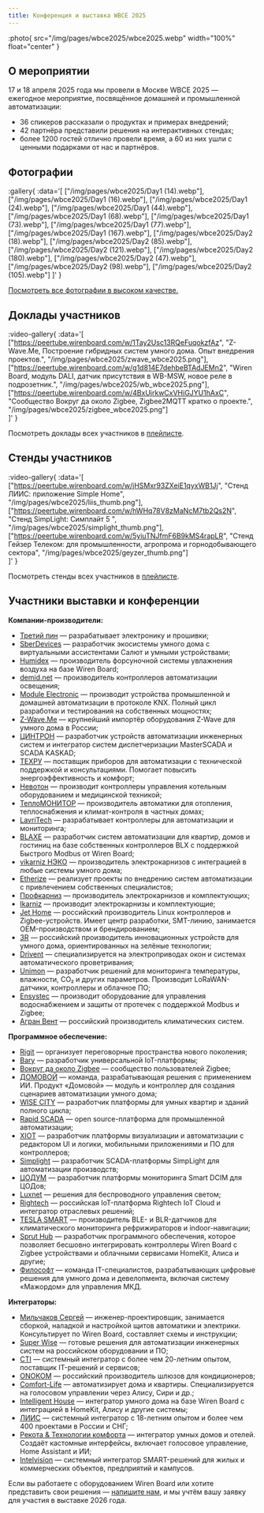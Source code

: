 ```yaml
---
title: Конференция и выставка WBCE 2025
---
```


:photo{
    src="/img/pages/wbce2025/wbce2025.webp"
    width="100%"
    float="center"
}

## О мероприятии

17 и 18 апреля 2025 года мы провели в Москве WBCE 2025 — ежегодное мероприятие, посвящённое домашней и промышленной автоматизации:

- 36 спикеров рассказали о продуктах и примерах внедрений;
- 42 партнёра представили решения на интерактивных стендах;
- более 1200 гостей отлично провели время, а 60 из них ушли с ценными подарками от нас и партнёров.

## Фотографии

:gallery{ :data='[
  ["/img/pages/wbce2025/Day1 (14).webp"],
  ["/img/pages/wbce2025/Day1 (16).webp"],
  ["/img/pages/wbce2025/Day1 (24).webp"],
  ["/img/pages/wbce2025/Day1 (44).webp"],
  ["/img/pages/wbce2025/Day1 (68).webp"],
  ["/img/pages/wbce2025/Day1 (73).webp"],
  ["/img/pages/wbce2025/Day1 (77).webp"],
  ["/img/pages/wbce2025/Day1 (167).webp"],
  ["/img/pages/wbce2025/Day2 (18).webp"],
  ["/img/pages/wbce2025/Day2 (85).webp"],
  ["/img/pages/wbce2025/Day2 (121).webp"],
  ["/img/pages/wbce2025/Day2 (180).webp"],
  ["/img/pages/wbce2025/Day2 (47).webp"],
  ["/img/pages/wbce2025/Day2 (98).webp"],
  ["/img/pages/wbce2025/Day2 (105).webp"]
]' }

[Посмотреть все фотографии в высоком качестве.](https://drive.google.com/drive/folders/1j84Z0qJt3SEgf0TCQkfZPH7UQGf7gplw?usp=sharing)

## Доклады участников

:video-gallery{
    :data='[
        ["https://peertube.wirenboard.com/w/1Tay2Usc13RQeFuqokzfAz", "Z-Wave.Me, Построение гибридных систем умного дома. Опыт внедрения проектов.", "/img/pages/wbce2025/zwave_wbce2025.png"],
        ["https://peertube.wirenboard.com/w/g1d814E7dehbeBTAdJEMn2", "Wiren Board, модуль DALI, датчик присутствия в WB-MSW, новое реле в подрозетник.", "/img/pages/wbce2025/wb_wbce2025.png"],
        ["https://peertube.wirenboard.com/w/4BxUjrkwCxVHiGJYU1hAxC", "Сообщество Вокруг да около Zigbee, Zigbee2MQTT кратко о проекте.", "/img/pages/wbce2025/zigbee_wbce2025.png"]       
    ]'
}

Посмотреть доклады всех участников в [плейлисте](https://peertube.wirenboard.com/w/p/ni8JrnwNqfDty1oTUWtnzD?playlistPosition=1).

## Стенды участников

:video-gallery{
    :data='[
        ["https://peertube.wirenboard.com/w/jHSMxr93ZXeiE1qyxWB1Jj", "Стенд ЛИИС: приложение Simple Home", "/img/pages/wbce2025/liis_thumb.png"],
        ["https://peertube.wirenboard.com/w/hWHq78V8zMaNcM7tb2Qs2N", "Стенд SimpLight: Симплайт 5 ", "/img/pages/wbce2025/simplight_thumb.png"],
        ["https://peertube.wirenboard.com/w/5yiuTNJfmF6B9kMS4rapLR", "Стенд Гейзер Телеком: для промышленности, агропрома и горнодобывающего сектора", "/img/pages/wbce2025/geyzer_thumb.png"]       
    ]'
}

Посмотреть стенды всех участников в [плейлисте](https://peertube.wirenboard.com/w/p/vTKZfYGascJLRin8c4gWFr?playlistPosition=1).

## Участники выставки и конференции

**Компании-производители:**

- [Третий пин](https://thirdpin.io/) — разрабатывает электронику и прошивки;
- [SberDevices](https://sberdevices.ru/) — разработчик экосистемы умного дома с виртуальными ассистентами Салют и умными устройствами;
- [Humidex](https://humidex.ru/) — производитель форсуночной системы увлажнения воздуха на базе Wiren Board;
- [demid.net](https://demid.net/) — производитель контроллеров автоматизации освещения;
- [Module Electronic](https://module-electronic.ru/) — производит устройства промышленной и домашней автоматизации в протоколе KNX. Полный цикл разработки и тестирования на собственных мощностях;
- [Z-Wave.Me](https://rus.z-wave.me/) — крупнейший импортёр оборудования Z-Wave для умного дома в России;
- [ЦИНТРОН](https://cyntron.ru/) — разработчик устройств автоматизации инженерных систем и интегратор систем диспетчеризации MasterSCADA и SCADA KASKAD;
- [ТЕХРУ](https://sinum-tech.ru/) — поставщик приборов для автоматизации с технической поддержкой и консультациями. Помогает повысить энергоэффективность и комфорт;
- [Невотон](https://nevoton.ru/) — производит контроллеры управления котельным оборудованием и медицинской техникой;
- [ТеплоМОНИТОР](http://teplostart.ru/) — производитель автоматики для отопления, теплоснабжения и климат-контроля в частных домах;
- [LavriTech](https://lavritech.com/) — разрабатывает контроллеры для автоматизации и мониторинга;
- [BLAXE](https://blaxe.ru/) — разработчик систем автоматизации для квартир, домов и гостиниц на базе собственных контроллеров BLX с поддержкой Быстрого Modbus от Wiren Board;
- [vikarniz НЭКО](https://vikarniz.ru/) — производитель электрокарнизов с интеграцией в любые системы умного дома;
- [Etherize](https://etherize.ru/) — реализует проекты по внедрению систем автоматизации с привлечением собственных специалистов;
- [Профкарниз](https://profkarniz.ru/) — производитель электрокарнизов и комплектующих;
- [Ikarniz](https://ikarniz.ru/) — производит электрокарнизы и комплектующие;
- [Jet Home](https://jethome.ru/?sl=ru) — российский производитель Linux контроллеров и Zigbee-устройств. Имеет центр разработки, SMT-линию, занимается OEM-производством и брендированием;
- [3R](https://3r.ru/) — российский производитель инновационных устройств для умного дома, ориентированных на зелёные технологии;
- [Drivent](https://t.me/Drivent) — специализируется на электроприводах окон и системах автоматического проветривания;
- [Unimon](http://unimon.ru/) — разработчик решений для мониторинга температуры, влажности, CO₂ и других параметров. Производит LoRaWAN-датчики, контроллеры и облачное ПО;
- [Ensystec](http://ensystec.ru/) — производит оборудование для управления водоснабжением и защиты от протечек с поддержкой Modbus и Zigbee;
- [Агран Вент](http://agranvent.ru/) — российский производитель климатических систем.

**Программное обеспечение:**

- [Rigit](https://rigit.ru/) — организует переговорные пространства нового поколения;
- [Bary](https://bary.io/) — разработчик универсальной IoT-платформы;
- [Вокруг да около Zigbee](https://t.me/zigbeer) — сообщество пользователей Zigbee;
- [ДОМОВОЙ](https://www.masicteam.ru/) — команда, разрабатывающая решения с применением ИИ. Продукт «Домовой» — модуль и контроллер для создания сценариев автоматизации умного дома;
- [WISE CITY](https://wisecity.ru/) — разработчик платформы для умных квартир и зданий полного цикла;
- [Rapid SCADA](https://rapidscada.ru/) — open source-платформа для промышленной автоматизации;
- [XIOT](https://xiot.ru/ru/) — разработчик платформы визуализации и автоматизации с редактором UI и логики, мобильными приложениями и ПО для контроллеров;
- [Simplight](https://simplight.ru/) — разработчик SCADA-платформы SimpLight для автоматизации производств;
- [ЦОДУМ](https://smartdcim.ru/) — разработчик платформы мониторинга Smart DCIM для ЦОДов;
- [Luxnet](https://luxnet.pro/) — решения для беспроводного управления светом;
- [Rightech](https://rightech.io/ru) — российская IoT-платформа Rightech IoT Cloud и интегратор отраслевых решений;
- [TESLA SMART](https://www.tesliot.com/) — производитель BLE- и BLR-датчиков для климатического мониторинга рефрижираторов и indoor-навигации;
- [Sprut Hub](https://spruthub.ru/) — разработчик программного обеспечения, которое позволяет бесшовно интегрировать контроллеры Wiren Board с Zigbee устройствами и облачными сервисами HomeKit, Алиса и другие;
- [Философт](https://filo-soft.ru/) — команда IT-специалистов, разрабатывающих цифровые решения для умного дома и девелопмента, включая систему «Мажордом» для управления МКД.

**Интеграторы:**

- [Мильчаков Сергей](https://habr.com/ru/articles/894036/) — инженер-проектировщик, занимается сборкой, наладкой и настройкой щитов автоматики и электрики. Консультирует по Wiren Board, составляет схемы и инструкции;
- [Super Wise](http://superwise.ru/) — готовые решения для автоматизации инженерных систем на российском оборудовании и ПО;
- [CTI](https://www.cti.ru/) — системный интегратор с более чем 20-летним опытом, поставщик IT-решений и сервисов;
- [ONOKOM](https://onokom.ru/) — российский производитель шлюзов для кондиционеров;
- [Comfort-Life](https://comf.life/) — автоматизирует дома и квартиры. Специализируется на голосовом управлении через Алису, Сири и др.;
- [Intelligent House](http://i-intelligent.ru/) — интегратор умного дома на базе Wiren Board с интеграцией в HomeKit, Алису и другие системы;
- [ЛИИС](https://simplehome.liis.su/) — системный интегратор с 18-летним опытом и более чем 400 проектами в России и СНГ;
- [Рекота & Технологии комфорта](http://recota.ru/) — интегратор умных домов и отелей. Создаёт кастомные интерфейсы, включает голосовое управление, Home Assistant и ИИ;
- [Intelvision](http://intelvision.ru/) — системный интегратор SMART-решений для жилых и коммерческих объектов, предприятий и кампусов.

Если вы работаете с оборудованием Wiren Board или хотите представить свои решения — [напишите нам](https://wirenboard.com/ru/pages/contacts/), и мы учтём вашу заявку для участия в выставке 2026 года.
